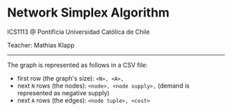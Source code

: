 # Network Simplex Algorithm

ICS1113 @ Pontificia Universidad Católica de Chile

Teacher: Mathias Klapp

---

The graph is represented as follows in a CSV file:

  - first row (the graph's size): ```<N>, <A>,```
  - next ```N``` rows (the nodes): ```<node>, <node supply>,``` (demand is represented as negative supply)
  - next ```A``` rows (the edges): ```<node tuple>, <cost>```
